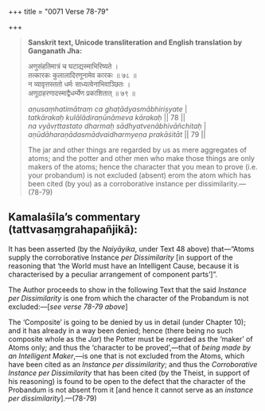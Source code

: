 +++
title = "0071 Verse 78-79"

+++
> **Sanskrit text, Unicode transliteration and English translation by Ganganath Jha:** 
>
> अणुसंहतिमात्रं च घटाद्यस्माभिरिष्यते ।  
> तत्कारकः कुलालादिरणूनामेव कारकः ॥ ७८ ॥  
> न व्यावृत्तस्ततो धर्मः साध्यत्वेनाभिवाञ्छितः ।  
> अणूदाहरणादस्माद्वैधर्म्येण प्रकाशितात् ॥ ७९ ॥ 
>
> *aṇusaṃhatimātraṃ ca ghaṭādyasmābhiriṣyate* \|  
> *tatkārakaḥ kulālādiraṇūnāmeva kārakaḥ* \|\| 78 \|\|  
> *na vyāvṛttastato dharmaḥ sādhyatvenābhivāñchitaḥ* \|  
> *aṇūdāharaṇādasmādvaidharmyeṇa prakāśitāt* \|\| 79 \|\| 
>
> The jar and other things are regarded by us as mere aggregates of atoms; and the potter and other men who make those things are only makers of the atoms; hence the character that you mean to prove (i.e. your probandum) is not excluded (absent) erom the atom which has been cited (by you) as a corroborative instance per dissimilarity.—(78-79)



## Kamalaśīla’s commentary (tattvasaṃgrahapañjikā):

It has been asserted (by the *Naiyāyika*, under Text 48 above) that—“Atoms supply the corroborative Instance *per Dissimilarity* [in support of the reasoning that ‘the World must have an Intelligent Cause, because it is characterised by a peculiar arrangement of component parts’]”.

The Author proceeds to show in the following Text that the said *Instance per Dissimilarity* is one from which the character of the Probandum is not excluded:—[*see verse 78-79 above*]

The ‘Composite’ is going to be denied by us in detail (under Chapter 10); and it has already in a way been denied; hence (there being no such composite whole as the *Jar*) the Potter must be regarded as the ‘maker’ of Atoms only; and thus the ‘character to be proved’,—that of *being made by an Intelligent Maker*,—is one that is not excluded from the Atoms, which have been cited as an *Instance per dissimilarity*; and thus the *Corroborative Instance per Dissimilarity* that has been cited (by the Theist, in support of his reasoning) is found to be open to the defect that the character of the Probandum is not absent from it [and hence it cannot serve as an *instance per dissimilarity*].—(78-79)


